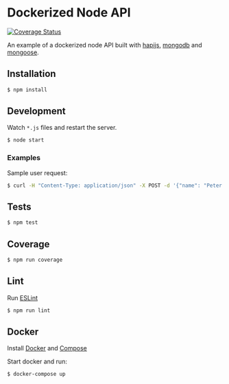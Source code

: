 # Dockerized Node API 
[![Coverage Status](https://coveralls.io/repos/pedrobarrostech/api-mongo-docker/badge.svg?branch=master&service=github)](https://coveralls.io/github/pedrobarrostech/api-mongo-docker/?branch=master)

An example of a dockerized node API built with [hapijs](http://hapijs.com), [mongodb](https://www.mongodb.org/) and [mongoose](https://mongoosejs.com).

## Installation

```bash
$ npm install
```

## Development

Watch `*.js` files and restart the server.

```bash
$ node start
```

### Examples

Sample user request:

```bash
$ curl -H "Content-Type: application/json" -X POST -d '{"name": "Peter Tosh", "password": "admin", "email": "peter@tosh.com"}' http://localhost:9001/user
```

## Tests

```bash
$ npm test
```

## Coverage

```bash
$ npm run coverage
```

## Lint

Run [ESLint](http://eslint.org/)

```bash
$ npm run lint
```

## Docker

Install [Docker](https://docs.docker.com/installation/#installation) and [Compose](https://docs.docker.com/compose/install/#install-compose)

Start docker and run:

```bash
$ docker-compose up
```
